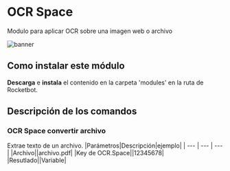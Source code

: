 # OCR Space
  
Modulo para aplicar OCR sobre una imagen web o archivo  
  
![banner](imgs/Banner_OCRSpace.png)
## Como instalar este módulo
  
__Descarga__ e __instala__ el contenido en la carpeta 'modules' en la ruta de Rocketbot.  



## Descripción de los comandos

### OCR Space convertir archivo
  
Extrae texto de un archivo.
|Parámetros|Descripción|ejemplo|
| --- | --- | --- |
|Archivo||archivo.pdf|
|Key de OCR.Space||12345678|
|Resutlado||Variable|
